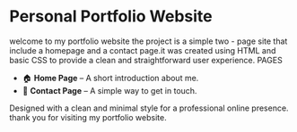 # Personal Portfolio Website
welcome to my portfolio website the project is a simple two - page site that include a homepage and a contact page.it was created using 
HTML and basic CSS to provide a clean and straightforward user experience.
PAGES 
* 🏠 **Home Page** – A short introduction about me.
* 📩 **Contact Page** – A simple way to get in touch.

Designed with a clean and minimal style for a professional online presence.
thank you for visiting my portfolio website.
